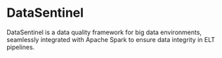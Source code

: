 # DataSentinel
DataSentinel is a data quality framework for big data environments, seamlessly integrated with Apache Spark to ensure data integrity in ELT pipelines.
